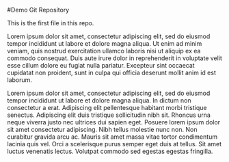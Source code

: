 #Demo Git Repository

This is the first file in this repo.



Lorem ipsum dolor sit amet, consectetur adipiscing elit, sed do eiusmod tempor incididunt ut labore et dolore magna aliqua. Ut enim ad minim veniam, quis nostrud exercitation ullamco laboris nisi ut aliquip ex ea commodo consequat. Duis aute irure dolor in reprehenderit in voluptate velit esse cillum dolore eu fugiat nulla pariatur. Excepteur sint occaecat cupidatat non proident, sunt in culpa qui officia deserunt mollit anim id est laborum.


Lorem ipsum dolor sit amet, consectetur adipiscing elit, sed do eiusmod tempor incididunt ut labore et dolore magna aliqua. In dictum non consectetur a erat. Adipiscing elit pellentesque habitant morbi tristique senectus. Adipiscing elit duis tristique sollicitudin nibh sit. Rhoncus urna neque viverra justo nec ultrices dui sapien eget. Posuere lorem ipsum dolor sit amet consectetur adipiscing. Nibh tellus molestie nunc non. Non curabitur gravida arcu ac. Mauris sit amet massa vitae tortor condimentum lacinia quis vel. Orci a scelerisque purus semper eget duis at tellus. Sit amet luctus venenatis lectus. Volutpat commodo sed egestas egestas fringilla.